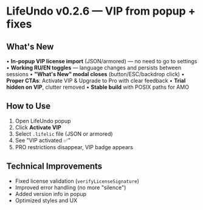 # LifeUndo v0.2.6 — VIP from popup + fixes

## What's New

• **In-popup VIP license import** (JSON/armored) — no need to go to settings
• **Working RU/EN toggles** — language changes and persists between sessions
• **"What's New" modal closes** (button/ESC/backdrop click)
• **Proper CTAs**: Activate VIP & Upgrade to Pro with clear feedback
• **Trial hidden on VIP**, clutter removed
• **Stable build** with POSIX paths for AMO

## How to Use

1. Open LifeUndo popup
2. Click **Activate VIP**
3. Select `.lifelic` file (JSON or armored)
4. See "VIP activated ✅"
5. PRO restrictions disappear, VIP badge appears

## Technical Improvements

- Fixed license validation (`verifyLicenseSignature`)
- Improved error handling (no more "silence")
- Added version info in popup
- Optimized styles and UX











